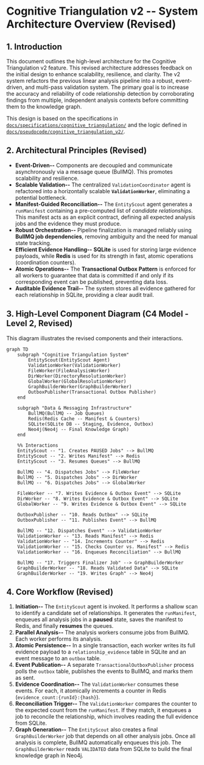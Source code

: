 # Cognitive Triangulation v2 -- System Architecture Overview (Revised)

## 1. Introduction

This document outlines the high-level architecture for the Cognitive Triangulation v2 feature. This revised architecture addresses feedback on the initial design to enhance scalability, resilience, and clarity. The v2 system refactors the previous linear analysis pipeline into a robust, event-driven, and multi-pass validation system. The primary goal is to increase the accuracy and reliability of code relationship detection by corroborating findings from multiple, independent analysis contexts before committing them to the knowledge graph.

This design is based on the specifications in [`docs/specifications/cognitive_triangulation/`](../../specifications/cognitive_triangulation/) and the logic defined in [`docs/pseudocode/cognitive_triangulation_v2/`](../../pseudocode/cognitive_triangulation_v2/).

## 2. Architectural Principles (Revised)

-   **Event-Driven--** Components are decoupled and communicate asynchronously via a message queue (BullMQ). This promotes scalability and resilience.
-   **Scalable Validation--** The centralized `ValidationCoordinator` agent is refactored into a horizontally scalable **`ValidationWorker`**, eliminating a potential bottleneck.
-   **Manifest-Guided Reconciliation--** The `EntityScout` agent generates a `runManifest` containing a pre-computed list of *candidate relationships*. This manifest acts as an explicit contract, defining all expected analysis jobs and the evidence they must produce.
-   **Robust Orchestration--** Pipeline finalization is managed reliably using **BullMQ job dependencies**, removing ambiguity and the need for manual state tracking.
-   **Efficient Evidence Handling--** **SQLite** is used for storing large evidence payloads, while **Redis** is used for its strength in fast, atomic operations (coordination counters).
-   **Atomic Operations--** The **Transactional Outbox Pattern** is enforced for all workers to guarantee that data is committed if and only if its corresponding event can be published, preventing data loss.
-   **Auditable Evidence Trail--** The system stores all evidence gathered for each relationship in SQLite, providing a clear audit trail.

## 3. High-Level Component Diagram (C4 Model - Level 2, Revised)

This diagram illustrates the revised components and their interactions.

```mermaid
graph TD
    subgraph "Cognitive Triangulation System"
        EntityScout(EntityScout Agent)
        ValidationWorker(ValidationWorker)
        FileWorker(FileAnalysisWorker)
        DirWorker(DirectoryResolutionWorker)
        GlobalWorker(GlobalResolutionWorker)
        GraphBuilderWorker(GraphBuilderWorker)
        OutboxPublisher(Transactional Outbox Publisher)
    end

    subgraph "Data & Messaging Infrastructure"
        BullMQ(BullMQ -- Job Queues)
        Redis(Redis Cache -- Manifest & Counters)
        SQLite(SQLite DB -- Staging, Evidence, Outbox)
        Neo4j(Neo4j -- Final Knowledge Graph)
    end

    %% Interactions
    EntityScout -- "1. Creates PAUSED Jobs" --> BullMQ
    EntityScout -- "2. Writes Manifest" --> Redis
    EntityScout -- "3. Resumes Queues" --> BullMQ

    BullMQ -- "4. Dispatches Jobs" --> FileWorker
    BullMQ -- "5. Dispatches Jobs" --> DirWorker
    BullMQ -- "6. Dispatches Jobs" --> GlobalWorker

    FileWorker -- "7. Writes Evidence & Outbox Event" --> SQLite
    DirWorker -- "8. Writes Evidence & Outbox Event" --> SQLite
    GlobalWorker -- "9. Writes Evidence & Outbox Event" --> SQLite

    OutboxPublisher -- "10. Reads Outbox" --> SQLite
    OutboxPublisher -- "11. Publishes Event" --> BullMQ

    BullMQ -- "12. Dispatches Event" --> ValidationWorker
    ValidationWorker -- "13. Reads Manifest" --> Redis
    ValidationWorker -- "14. Increments Counter" --> Redis
    ValidationWorker -- "15. Checks Counter vs. Manifest" --> Redis
    ValidationWorker -- "16. Enqueues Reconciliation" --> BullMQ

    BullMQ -- "17. Triggers Finalizer Job" --> GraphBuilderWorker
    GraphBuilderWorker -- "18. Reads Validated Data" --> SQLite
    GraphBuilderWorker -- "19. Writes Graph" --> Neo4j
```

## 4. Core Workflow (Revised)

1.  **Initiation--** The `EntityScout` agent is invoked. It performs a shallow scan to identify a candidate set of relationships. It generates the `runManifest`, enqueues all analysis jobs in a **paused** state, saves the manifest to Redis, and finally **resumes** the queues.
2.  **Parallel Analysis--** The analysis workers consume jobs from BullMQ. Each worker performs its analysis.
3.  **Atomic Persistence--** In a single transaction, each worker writes its full evidence payload to a `relationship_evidence` table in SQLite and an event message to an `outbox` table.
4.  **Event Publication--** A separate `TransactionalOutboxPublisher` process polls the `outbox` table, publishes the events to BullMQ, and marks them as sent.
5.  **Evidence Coordination--** The `ValidationWorker` consumes these events. For each, it atomically increments a counter in Redis (`evidence_count:{runId}:{hash}`).
6.  **Reconciliation Trigger--** The `ValidationWorker` compares the counter to the expected count from the `runManifest`. If they match, it enqueues a job to reconcile the relationship, which involves reading the full evidence from SQLite.
7.  **Graph Generation--** The `EntityScout` also creates a final `GraphBuilderWorker` job that depends on all other analysis jobs. Once all analysis is complete, BullMQ automatically enqueues this job. The `GraphBuilderWorker` reads `VALIDATED` data from SQLite to build the final knowledge graph in Neo4j.